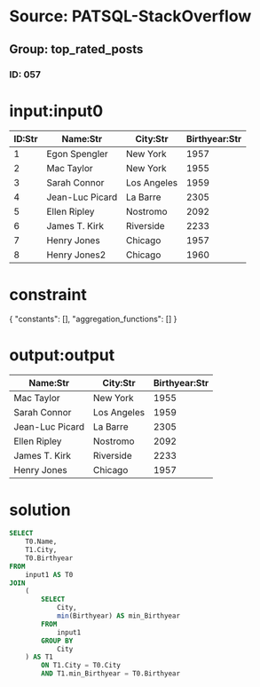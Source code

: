 # Source: PATSQL-StackOverflow
## Group: top_rated_posts
### ID: 057

# input:input0

| ID:Str | Name:Str | City:Str | Birthyear:Str |
|---|---|---|---|
| 1 | Egon Spengler | New York | 1957 |
| 2 | Mac Taylor | New York | 1955 |
| 3 | Sarah Connor | Los Angeles | 1959 |
| 4 | Jean-Luc Picard | La Barre | 2305 |
| 5 | Ellen Ripley | Nostromo | 2092 |
| 6 | James T. Kirk | Riverside | 2233 |
| 7 | Henry Jones | Chicago | 1957 |
| 8 | Henry Jones2 | Chicago | 1960 |

# constraint

{
  "constants": [],
  "aggregation_functions": []
}

# output:output

| Name:Str | City:Str | Birthyear:Str |
|---|---|---|
| Mac Taylor | New York | 1955 |
| Sarah Connor | Los Angeles | 1959 |
| Jean-Luc Picard | La Barre | 2305 |
| Ellen Ripley | Nostromo | 2092 |
| James T. Kirk | Riverside | 2233 |
| Henry Jones | Chicago | 1957 |

# solution

```sql
SELECT
    T0.Name,
    T1.City,
    T0.Birthyear 
FROM
    input1 AS T0 
JOIN
    (
        SELECT
            City,
            min(Birthyear) AS min_Birthyear 
        FROM
            input1 
        GROUP BY
            City
    ) AS T1 
        ON T1.City = T0.City 
        AND T1.min_Birthyear = T0.Birthyear
```
